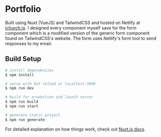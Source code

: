 # Portfolio

Built using Nuxt (VueJS) and TailwindCSS and hosted on Netlify at [jchurch.io](jchurch.io). I designed every component myself save for the form component which is a modified version of the generic form component found on TailwindCSS's website. The form uses Netlify's form tool to send responses to my email.  

## Build Setup

```bash
# install dependencies
$ npm install

# serve with hot reload at localhost:3000
$ npm run dev

# build for production and launch server
$ npm run build
$ npm run start

# generate static project
$ npm run generate
```

For detailed explanation on how things work, check out [Nuxt.js docs](https://nuxtjs.org).
